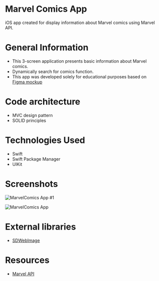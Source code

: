 # Marvel Comics App 
iOS app created for display information about Marvel comics using Marvel API. 

# General Information
- This 3-screen application presents basic information about Marvel comics.
- Dynamically search for comics function. 
- This app was developed solely for educational purposes based on [Figma mockup](https://www.figma.com/proto/CET2h3XyxsvNMi8Wz2P5HW/Comics-app?node-id=103:2815&viewport=769,-1151,0.47655215859413147&scaling=min-zoom)

# Code architecture 
- MVC design pattern 
- SOLID principles 

# Technologies Used
- Swift 
- Swift Package Manager 
- UIKit

# Screenshots

![MarvelComics App #1](https://user-images.githubusercontent.com/7715561/216283757-5d1bd1d0-72d6-44a9-bf61-f17cdcff8b85.png)

![MarvelComics App ](https://user-images.githubusercontent.com/7715561/216284763-0d76f756-3876-4865-af55-21f52046433e.png)

# External libraries
- [SDWebImage](https://github.com/SDWebImage/SDWebImage)

# Resources
- [Marvel API](https://developer.marvel.com)
